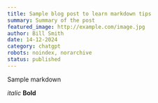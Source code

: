 ```yaml
---
title: Sample blog post to learn markdown tips
summary: Summary of the post
featured_image: http://example.com/image.jpg
author: Bill Smith
date: 14-12-2024
category: chatgpt
robots: noindex, norarchive
status: published
---
```


Sample markdown

_italic_
**Bold**